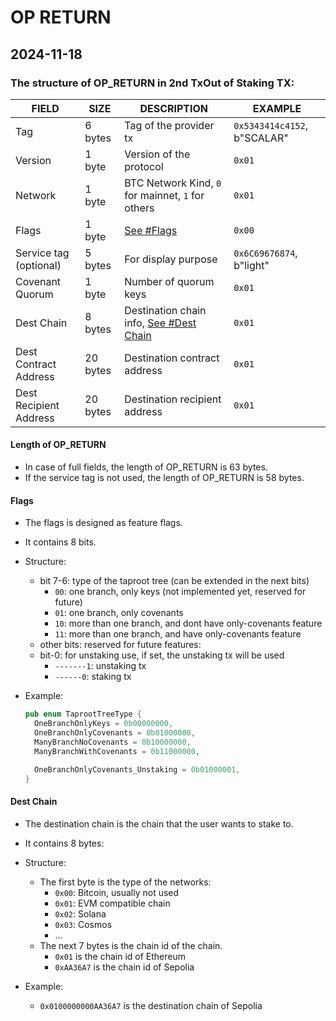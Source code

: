 # OP RETURN

## 2024-11-18

### The structure of OP_RETURN in 2nd TxOut of Staking TX:

| FIELD                  | SIZE     | DESCRIPTION                                            | EXAMPLE                     |
| ---------------------- | -------- | ------------------------------------------------------ | --------------------------- |
| Tag                    | 6 bytes  | Tag of the provider tx                                 | `0x5343414c4152`, b"SCALAR" |
| Version                | 1 byte   | Version of the protocol                                | `0x01`                      |
| Network                | 1 byte   | BTC Network Kind, `0` for mainnet, `1` for others      | `0x01`                      |
| Flags                  | 1 byte   | [See #Flags](#flags)                                   | `0x00`                      |
| Service tag (optional) | 5 bytes  | For display purpose                                    | `0x6C69676874`, b"light"    |
| Covenant Quorum        | 1 byte   | Number of quorum keys                                  | `0x01`                      |
| Dest Chain             | 8 bytes  | Destination chain info, [See #Dest Chain](#dest-chain) | `0x01`                      |
| Dest Contract Address  | 20 bytes | Destination contract address                           | `0x01`                      |
| Dest Recipient Address | 20 bytes | Destination recipient address                          | `0x01`                      |

#### Length of OP_RETURN

- In case of full fields, the length of OP_RETURN is 63 bytes.
- If the service tag is not used, the length of OP_RETURN is 58 bytes.

#### Flags

- The flags is designed as feature flags.
- It contains 8 bits.
- Structure:

  - bit 7-6: type of the taproot tree (can be extended in the next bits)
    - `00`: one branch, only keys (not implemented yet, reserved for future)
    - `01`: one branch, only covenants
    - `10`: more than one branch, and dont have only-covenants feature
    - `11`: more than one branch, and have only-covenants feature
  - other bits: reserved for future features:
  - bit-0: for unstaking use, if set, the unstaking tx will be used
    - `-------1`: unstaking tx
    - `------0`: staking tx

- Example:

  ```rust
  pub enum TaprootTreeType {
    OneBranchOnlyKeys = 0b00000000,
    OneBranchOnlyCovenants = 0b01000000,
    ManyBranchNoCovenants = 0b10000000,
    ManyBranchWithCovenants = 0b11000000,

    OneBranchOnlyCovenants_Unstaking = 0b01000001,
  }
  ```

#### Dest Chain

- The destination chain is the chain that the user wants to stake to.
- It contains 8 bytes:
- Structure:

  - The first byte is the type of the networks:
    - `0x00`: Bitcoin, usually not used
    - `0x01`: EVM compatible chain
    - `0x02`: Solana
    - `0x03`: Cosmos
    - ...
  - The next 7 bytes is the chain id of the chain.
    - `0x01` is the chain id of Ethereum
    - `0xAA36A7` is the chain id of Sepolia

- Example:
  - `0x0100000000AA36A7` is the destination chain of Sepolia
